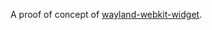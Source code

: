 A proof of concept of [wayland-webkit-widget](https://github.com/JohnDoeAntler/wayland-webkit-widget/).
